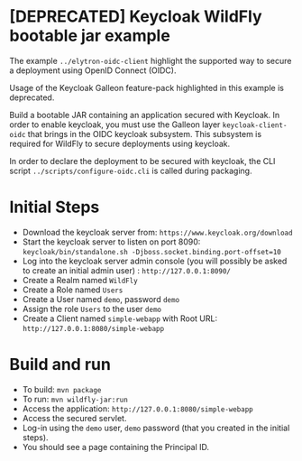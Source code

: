 # [DEPRECATED] Keycloak WildFly bootable jar example

The example `../elytron-oidc-client` highlight the supported way to secure a deployment using OpenID Connect (OIDC).

Usage of the Keycloak Galleon feature-pack highlighted in this example is deprecated.

Build a bootable JAR containing an application secured with Keycloak.
In order to enable keycloak, you must use the Galleon layer `keycloak-client-oidc` that brings in the 
OIDC keycloak subsystem. This subsystem is required for WildFly to secure deployments using keycloak.

In order to declare the deployment to be secured with keycloak, the CLI script `../scripts/configure-oidc.cli` is called during packaging.

Initial Steps
=======

* Download the keycloak server from: `https://www.keycloak.org/download`
* Start the keycloak server to listen on port 8090: `keycloak/bin/standalone.sh -Djboss.socket.binding.port-offset=10`
* Log into the keycloak server admin console (you will possibly be asked to create an initial admin user) : `http://127.0.0.1:8090/`
* Create a Realm named `WildFly`
* Create a Role named `Users`
* Create a User named `demo`, password `demo`
* Assign the role `Users` to the user `demo`
* Create a Client named `simple-webapp` with Root URL: `http://127.0.0.1:8080/simple-webapp`

Build and run
========

* To build: `mvn package`
* To run: `mvn wildfly-jar:run`
* Access the application: `http://127.0.0.1:8080/simple-webapp`
* Access the secured servlet.
* Log-in using the `demo` user, `demo` password (that you created in the initial steps).
* You should see a page containing the Principal ID.